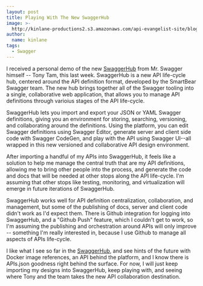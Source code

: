 ```yaml
---
layout: post
title: Playing With The New SwaggerHub
image: >-
  http://kinlane-productions2.s3.amazonaws.com/api-evangelist-site/blog/tony-kin-swaggerhub.jpg
author:
  name: kinlane
tags:
  - Swagger
---
```

I received a personal demo of the new [SwaggerHub](https://swaggerhub.com) from Mr. Swagger himself -- Tony Tam, this last week. SwaggerHub is a new API life-cycle hub, centered around the API definition format, developed by the SmartBear Swagger team. The new hub brings together all of the Swagger tooling into a single, collaborative web application, that allows you to manage API definitions through varioius stages of the API life-cycle.

SwaggerHub lets you import and export your JSON or YAML Swagger definitions, giving you an environment for storing, searching, versioning, and collaborating around the definitions. Using the platform, you can edit Swagger definitions using Swagger Editor, generate server and client side code with Swagger CodeGen, and play with the API using Swagger UI--all wrapped in this new versioned and collaborative API design environment.

After importing a handful of my APIs into SwaggerHub, it feels like a solution to help me manage the central truth that are my API definitions, allowing me to bring other people into the process, and generate the code and docs that will be needed at other stops along the API life-cycle. I'm assuming that other stops like testing, monitoring, and virtualization will emerge in future iterations of SwaggerHub.

SwaggerHub works well for API definition centralization, collaboration, and management, but some of the publishing of docs, server and client code didn't work as I'd expect them. There is Github integration for logging into SwaggerHub, and a "Github Push" feature, which I couldn't get to work, so I'm assuming the publishing and orchestration around APIs will only improve -- something I'm really interested in, because I use Github to manage all aspects of APIs life-cycle.

I like what I see so far in the [SwaggerHub](https://swaggerhub.com), and see hints of the future with Docker image references, an API behind the platform, and I know there is APIs.json goodness right behind the surface. For now, I will just keep importing my designs into SwaggerHub, keep playing with, and seeing where Tony and the team takes the new API collaboration destination.
